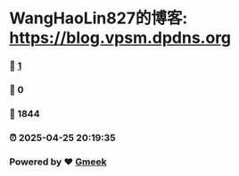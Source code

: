 # WangHaoLin827的博客: https://blog.vpsm.dpdns.org
### :page_facing_up: [1](https://WangHaoLin827.github.io/tag.html) 
### :speech_balloon: 0 
### :hibiscus: 1844 
### :alarm_clock: 2025-04-25 20:19:35 
### Powered by :heart: [Gmeek](https://github.com/Meekdai/Gmeek)
